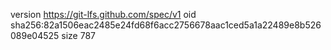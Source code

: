 version https://git-lfs.github.com/spec/v1
oid sha256:82a1506eac2485e24fd68f6acc2756678aac1ced5a1a22489e8b526089e04525
size 787
